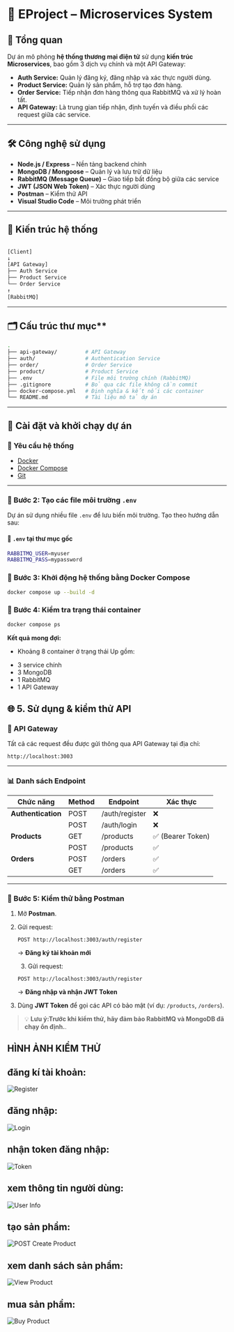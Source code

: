 # 🧩 EProject – Microservices System

## 📌 Tổng quan

Dự án mô phỏng **hệ thống thương mại điện tử** sử dụng **kiến trúc Microservices**, bao gồm 3 dịch vụ chính và một API Gateway:

- **Auth Service:** Quản lý đăng ký, đăng nhập và xác thực người dùng.
- **Product Service:** Quản lý sản phẩm, hỗ trợ tạo đơn hàng.
- **Order Service:** Tiếp nhận đơn hàng thông qua RabbitMQ và xử lý hoàn tất.
- **API Gateway:** Là trung gian tiếp nhận, định tuyến và điều phối các request giữa các service.

---

## 🛠️ Công nghệ sử dụng

- **Node.js / Express** – Nền tảng backend chính
- **MongoDB / Mongoose** – Quản lý và lưu trữ dữ liệu
- **RabbitMQ (Message Queue)** – Giao tiếp bất đồng bộ giữa các service
- **JWT (JSON Web Token)** – Xác thực người dùng
- **Postman** – Kiểm thử API
- **Visual Studio Code** – Môi trường phát triển

---

## 🧭 Kiến trúc hệ thống

```bash

[Client]
↓
[API Gateway]
├── Auth Service
├── Product Service
└── Order Service
↑
[RabbitMQ]
```

---

## 🗂️ Cấu trúc thư mục\*\*

```bash
.
├── api-gateway/         # API Gateway
├── auth/                # Authentication Service
├── order/               # Order Service
├── product/             # Product Service
├── .env                 # File môi trường chính (RabbitMQ)
├── .gitignore           # Bỏ qua các file không cần commit
├── docker-compose.yml   # Định nghĩa & kết nối các container
└── README.md            # Tài liệu mô tả dự án
```

---

## 🧱 Cài đặt và khởi chạy dự án

### 🧾 Yêu cầu hệ thống

- [Docker](https://www.docker.com/)
- [Docker Compose](https://docs.docker.com/compose/)
- [Git](https://git-scm.com/)

---

### 📝 Bước 2: Tạo các file môi trường `.env`

Dự án sử dụng nhiều file `.env` để lưu biến môi trường. Tạo theo hướng dẫn sau:

#### 📁 `.env` tại thư mục gốc

```bash
RABBITMQ_USER=myuser
RABBITMQ_PASS=mypassword
```

### 🐳 **Bước 3: Khởi động hệ thống bằng Docker Compose**

```bash
docker compose up --build -d
```

### 🧭 **Bước 4: Kiểm tra trạng thái container**

```bash
docker compose ps
```

**Kết quả mong đợi:**

- Khoảng 8 container ở trạng thái Up gồm:

* 3 service chính
* 3 MongoDB
* 1 RabbitMQ
* 1 API Gateway

## 🌐 5. Sử dụng & kiểm thử API

### 📍 API Gateway

Tất cả các request đều được gửi thông qua API Gateway tại địa chỉ:

```
http://localhost:3003
```

---

### 📊 Danh sách Endpoint

| **Chức năng**      | **Method** | **Endpoint**   | **Xác thực**      |
| ------------------ | ---------- | -------------- | ----------------- |
| **Authentication** | POST       | /auth/register | ❌                |
|                    | POST       | /auth/login    | ❌                |
| **Products**       | GET        | /products      | ✅ (Bearer Token) |
|                    | POST       | /products      | ✅                |
| **Orders**         | POST       | /orders        | ✅                |
|                    | GET        | /orders        | ✅                |

---

### 🧪 Bước 5: Kiểm thử bằng Postman

1. Mở **Postman**.
2. Gửi request:

   ```http
   POST http://localhost:3003/auth/register
   ```

   → **Đăng ký tài khoản mới**

   3. Gửi request:

   ```http
   POST http://localhost:3003/auth/register
   ```

   → **Đăng nhập và nhận JWT Token**

3. Dùng **JWT Token** để gọi các API có bảo mật (ví dụ: `/products`, `/orders`).

> 💡 **Lưu ý:Trước khi kiểm thử, hãy đảm bảo RabbitMQ và MongoDB đã chạy ổn định.**.

## HÌNH ẢNH KIỂM THỬ

## đăng kí tài khoản:

![Register](./public/regiter.png)

## đăng nhập:

![Login](./public//login.png)

## nhận token đăng nhập:

![Token](./public//login.png)

## xem thông tin người dùng:

![User Info](./public//dashboard.png)

## tạo sản phẩm:

![POST Create Product](./public//products.png)

## xem danh sách sản phẩm:

![View Product](./public//list-products.png)

## mua sản phẩm:

![Buy Product](./public/order-1.png)
